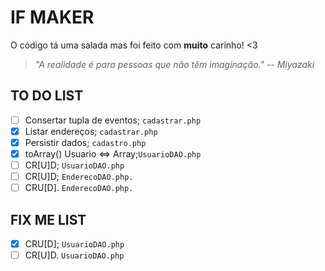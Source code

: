 
# IF MAKER
O código tá uma salada mas foi feito com **muito** carinho! <3

>  _"A realidade é para pessoas que não têm imaginação."_ -- _Miyazaki_

## TO DO LIST
- [ ] Consertar tupla de eventos; <code>cadastrar.php</code>
- [X] Listar endereços; <code>cadastrar.php</code>
- [X] Persistir dados; <code>cadastro.php</code>
- [X] toArray() Usuario <=> Array;<code>UsuarioDAO.php</code>
- [ ] CR[U]D; <code>UsuarioDAO.php</code>
- [ ] CR[U]D; <code>EnderecoDAO.php.</code>
- [ ] CRU[D]. <code>EnderecoDAO.php.</code>

## FIX ME LIST
- [X] CRU[D]; <code>UsuarioDAO.php</code>
- [ ] CR[U]D. <code>UsuarioDAO.php</code>